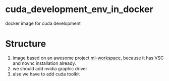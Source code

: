 # cuda_development_env_in_docker
docker image for cuda development

# Structure
1) image based on an awesome project [ml-workspace](https://github.com/ml-tooling/ml-workspace), because it has VSC and novnc installation already.
2) we should add nvidia graphic driver
3) alse we have to add cuda toolkit 
